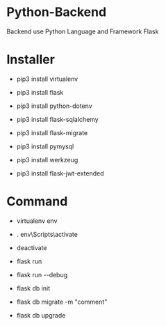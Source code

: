 # Python-Backend
Backend use Python Language and Framework Flask

# Installer
<!-- Install Virtual Env  -->
- pip3 install virtualenv
<!-- Install Framework Flask  -->
- pip3 install flask
<!-- Install python-dotenv  -->
- pip3 install python-dotenv
<!-- Install flask-sqlalchemy -->
- pip3 install flask-sqlalchemy
<!-- Install flask-migrate -->
- pip3 install flask-migrate
<!-- Install pymysql -->
- pip3 install pymysql
<!-- Install werkzeug password hash -->
- pip3 install werkzeug
<!-- Install Flask JWT -->
- pip3 install flask-jwt-extended

# Command
<!-- Create Virtual Env  -->
- virtualenv env
<!-- Activate Virtual Env on Windows -->
- . env\Scripts\activate
<!-- Deactivate Virtual Env on Windows -->
- deactivate
<!-- Flask Run -->
- flask run
<!-- Flask Run Debug Mode On -->
- flask run --debug
<!-- Init pymysql -->
- flask db init
<!-- Migrate pymysql -->
- flask db migrate -m "comment"
<!-- Upgrade pymysql -->
- flask db upgrade
